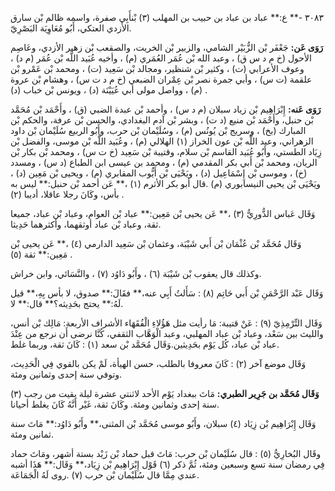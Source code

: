 ٣٠٨٣ -** ع:** عباد بن عباد بن حبيب بن المهلب (٣) بْنأَبِي صفرة، واسمه ظالم بْن سارق الأزدي العتكي، أَبُو مُعَاوِيَة البَصْرِيّ.

**رَوَى عَن:** جَعْفَر بْن الزُّبَيْر الشامي، والزبير بْن الخريت، والصقعب بْن زهير الأزدي، وعَاصِم الأحول (خ م د س ق) ، وعبد الله بْن عُمَر العُمَري (م) ، وأخيه عُبَيد اللَّه بْن عُمَر (م د) ، وعوف الأعرابي (ت) ، وكثير بْن شنظير، ومجالد بْن سَعِيد (ت) ، ومحمد بْن عَمْرو بْن علقمة (ت س) ، وأبي جمرة نصر بْن عِمْران الضبعي (خ م د ت س) ، وهشام بْن عروة (م) ، وواصل مولى أبي عُيَيْنَة (د) ، ويونس بْن خباب (د) .

**رَوَى عَنه:** إِبْرَاهِيم بْن زياد سبلان (م د س) ، وأحمد بْن عبدة الضبي (ق) ، وأَحْمَد بْن مُحَمَّد بْن حنبل، وأَحْمَد بْن منيع (د ت) ، وبشر بْن آدم البغدادي، والحسن بْن عرفة، والحكم بْن المبارك (بخ) ، وسريج بْن يُونُس (م) ، وسُلَيْمان بْن حرب، وأَبُو الربيع سُلَيْمان بْن داود الزهراني، وعبد اللَّه بْن عون الخراز (١) الهلالي (م) ، وعُبَيد اللَّه بْن موسى، والفضل بْن زِيَاد الطستي، وأَبُو عُبَيد القاسم بْن سلام، وقتيبة بْن سَعِيد (خ ت س) ، ومحمد بْن بكار بْن الريان، ومحمد بْن أَبي بكر المقدمي (م) ، ومحمد بن عيسى ابن الطباع (د س) ، ومسدد (خ) ، وموسى بْن إِسْمَاعِيل (د) ، ويَحْيَى بْن أَيُّوب المقابري (م) ، ويحيى بْن مَعِين (د) ، ويَحْيَى بْن يحيى النيسابوري (م) .قال أبو بكر الأثرم (١) ،** عَن أحمد بْن حنبل:** ليس به بأس، وكَانَ رجلا عاقلا، أديبا (٢) .

وَقَال عَباس الدُّورِيُّ (٣) ،** عَن يحيى بْن مَعِين:** عباد بْن العوام، وعباد بْن عباد، جميعا ثقة، وعباد بْن عباد أوثقهما، وأكثرهما حَدِيثا.

وَقَال مُحَمَّد بْن عُثْمَان بْن أَبي شَيْبَة، وعثمان بْن سَعِيد الدارمي (٤) ،** عَن يحيى بْن مَعِين:** ثقة (٥) .

وكذلك قال يعقوب بْن شَيْبَة (٦) ، وأَبُو دَاوُد (٧) ، والنَّسَائي، وابن خراش.

وَقَال عَبْد الرَّحْمَنِ بْن أَبي حَاتِم (٨) : سَأَلتُ أَبِي عنه،** فقَالَ:** صدوق، لا بأس بِهِ،** قيل لَهُ:** يحتج بحَدِيثه؟** قال:** لا.

وَقَال التِّرْمِذِيّ (٩) : عَنْ قتيبة: مَا رأيت مثل هَؤُلاءِ الْفُقَهَاء الأشراف الأربعة: مَالِك بْن أنس، والليث بين سَعْد، وعباد بْن عباد المهلبي، وعبد الْوَهَّاب الثقفي، كُنَّا نرضى أَن نرجع من عِنْدَ عباد بْن عباد، كُل يَوْم بحَدِيثين.وَقَال مُحَمَّد بْن سعد (١) : كَانَ ثقة، وربما غلط.

وَقَال موضع آخر (٢) : كَانَ معروفا بالطلب، حسن الهيأة، لَمْ يكن بالقوي فِي الْحَدِيث، وتوفي سنة إحدى وثمانين ومئة.

**وَقَال مُحَمَّد بن جَرِير الطبري:** مَاتَ ببغداد يَوْم الأحد لاثنتي عشرة ليلة بقيت من رجب (٣) سنة إحدى وثمانين ومئة. وكَانَ ثقة، غَيْر أَنَّهُ كَانَ يغلط أحيانا.

وَقَال إِبْرَاهِيم بْن زِيَاد (٤) سبلان، وأَبُو موسى مُحَمَّد بْن المثنى،** وأَبُو دَاوُد:** مَاتَ سنة ثمانين ومئة.

وقَال البُخارِيُّ (٥) : قال سُلَيْمان بْن حرب: مَاتَ قبل حماد بْن زَيْد بستة أشهر، ومَاتَ حماد فِي رمضان سنة تسع وسبعين ومئة، ثُمَّ ذكر (٦) قَوْل إِبْرَاهِيم بْن زِيَاد،** وَقَال:** هَذَا أشبه عندي مِمَّا قال سُلَيْمان بْن حرب (٧) .روى لَهُ الْجَمَاعَة.